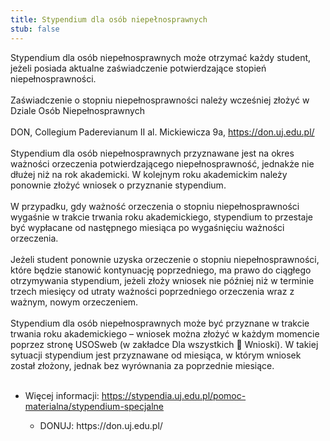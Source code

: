 ```yaml
---
title: Stypendium dla osób niepełnosprawnych
stub: false
---
```

Stypendium dla osób niepełnosprawnych może otrzymać każdy student, jeżeli posiada aktualne zaświadczenie potwierdzające stopień niepełnosprawności. <br><br>
Zaświadczenie o stopniu niepełnosprawności należy wcześniej złożyć w Dziale Osób Niepełnosprawnych <br><br>DON, Collegium Paderevianum II al. Mickiewicza 9a, https://don.uj.edu.pl/<br><br>
Stypendium dla osób niepełnosprawnych przyznawane jest na okres ważności orzeczenia potwierdzającego niepełnosprawność, jednakże nie dłużej niż na rok akademicki. W kolejnym roku akademickim należy ponownie złożyć wniosek o przyznanie stypendium.<br><br>
W przypadku, gdy ważność orzeczenia o stopniu niepełnosprawności wygaśnie w trakcie trwania roku akademickiego, stypendium to przestaje być wypłacane od następnego miesiąca po wygaśnięciu ważności orzeczenia.<br><br>
Jeżeli student ponownie uzyska orzeczenie o stopniu niepełnosprawności, które będzie stanowić kontynuację poprzedniego, ma prawo do ciągłego otrzymywania stypendium, jeżeli złoży wniosek nie później niż w terminie trzech miesięcy od utraty ważności poprzedniego orzeczenia wraz z ważnym, nowym orzeczeniem.<br><br>
Stypendium dla osób niepełnosprawnych może być przyznane w trakcie trwania roku akademickiego – wniosek można złożyć w każdym momencie poprzez stronę USOSweb (w zakładce Dla wszystkich  Wnioski). W takiej sytuacji stypendium jest przyznawane od miesiąca, w którym wniosek został złożony, jednak bez wyrównania za poprzednie miesiące.<br><br><!--StartFragment-->



* <!--EndFragment-->
  Więcej informacji: https://stypendia.uj.edu.pl/pomoc-materialna/stypendium-specjalne<br><!--StartFragment-->



  * <!--EndFragment-->DONUJ: https://don.uj.edu.pl/